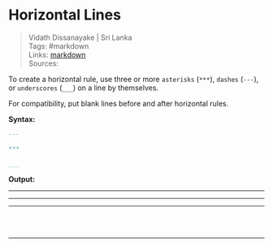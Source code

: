 # Horizontal Lines

> Vidath Dissanayake | Sri Lanka  
> Tags: #markdown  
> Links: [markdown](markdown.md)  
> Sources:  

To create a horizontal rule, use three or more `asterisks` (`***`), `dashes` (`---`), or `underscores` (`___`) on a line by themselves.

For compatibility, put blank lines before and after horizontal rules.

**Syntax:**

```md
---

***

___
```

**Output:**

---

***

___

<br>
<br>

---